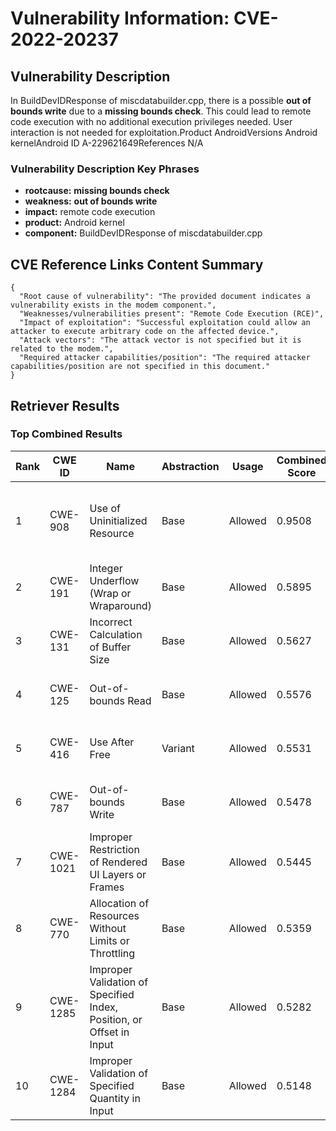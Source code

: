 # Vulnerability Information: CVE-2022-20237

## Vulnerability Description
In BuildDevIDResponse of miscdatabuilder.cpp, there is a possible **out of bounds write** due to a **missing bounds check**. This could lead to remote code execution with no additional execution privileges needed. User interaction is not needed for exploitation.Product AndroidVersions Android kernelAndroid ID A-229621649References N/A

### Vulnerability Description Key Phrases
- **rootcause:** **missing bounds check**
- **weakness:** **out of bounds write**
- **impact:** remote code execution
- **product:** Android kernel
- **component:** BuildDevIDResponse of miscdatabuilder.cpp

## CVE Reference Links Content Summary
```
{
  "Root cause of vulnerability": "The provided document indicates a vulnerability exists in the modem component.",
  "Weaknesses/vulnerabilities present": "Remote Code Execution (RCE)",
  "Impact of exploitation": "Successful exploitation could allow an attacker to execute arbitrary code on the affected device.",
  "Attack vectors": "The attack vector is not specified but it is related to the modem.",
  "Required attacker capabilities/position": "The required attacker capabilities/position are not specified in this document."
}
```

## Retriever Results

### Top Combined Results

| Rank | CWE ID | Name | Abstraction | Usage | Combined Score | Retrievers | Individual Scores |
|------|--------|------|-------------|-------|---------------|------------|-------------------|
| 1 | CWE-908 | Use of Uninitialized Resource | Base | Allowed | 0.9508 | dense, sparse, graph | dense: 0.573, sparse: 0.536, graph: 1.000 |
| 2 | CWE-191 | Integer Underflow (Wrap or Wraparound) | Base | Allowed | 0.5895 | dense, sparse | dense: 0.578, sparse: 0.525 |
| 3 | CWE-131 | Incorrect Calculation of Buffer Size | Base | Allowed | 0.5627 | dense, sparse | dense: 0.570, sparse: 0.485 |
| 4 | CWE-125 | Out-of-bounds Read | Base | Allowed | 0.5576 | sparse, graph | sparse: 0.482, graph: 0.789 |
| 5 | CWE-416 | Use After Free | Variant | Allowed | 0.5531 | sparse, graph | sparse: 0.450, graph: 0.957 |
| 6 | CWE-787 | Out-of-bounds Write | Base | Allowed | 0.5478 | sparse, graph | sparse: 0.464, graph: 0.789 |
| 7 | CWE-1021 | Improper Restriction of Rendered UI Layers or Frames | Base | Allowed | 0.5445 | dense, sparse | dense: 0.584, sparse: 0.441 |
| 8 | CWE-770 | Allocation of Resources Without Limits or Throttling | Base | Allowed | 0.5359 | sparse, graph | sparse: 0.444, graph: 0.789 |
| 9 | CWE-1285 | Improper Validation of Specified Index, Position, or Offset in Input | Base | Allowed | 0.5282 | dense, sparse | dense: 0.562, sparse: 0.432 |
| 10 | CWE-1284 | Improper Validation of Specified Quantity in Input | Base | Allowed | 0.5148 | sparse, graph | sparse: 0.463, graph: 0.699 |

